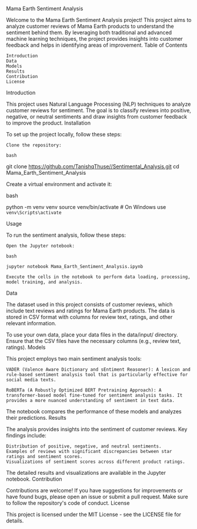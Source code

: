 Mama Earth Sentiment Analysis

Welcome to the Mama Earth Sentiment Analysis project! This project aims to analyze customer reviews of Mama Earth products to understand the sentiment behind them. By leveraging both traditional and advanced machine learning techniques, the project provides insights into customer feedback and helps in identifying areas of improvement.
Table of Contents

    Introduction
    Data
    Models
    Results
    Contribution
    License

Introduction

This project uses Natural Language Processing (NLP) techniques to analyze customer reviews for sentiment. The goal is to classify reviews into positive, negative, or neutral sentiments and draw insights from customer feedback to improve the product.
Installation

To set up the project locally, follow these steps:

    Clone the repository:

    bash

git clone https://github.com/TanishqThuse//Sentimental_Analysis.git
cd Mama_Earth_Sentiment_Analysis

Create a virtual environment and activate it:

bash

python -m venv venv
source venv/bin/activate  # On Windows use `venv\Scripts\activate`

Usage

To run the sentiment analysis, follow these steps:

    Open the Jupyter notebook:

    bash

    jupyter notebook Mama_Earth_Sentiment_Analysis.ipynb

    Execute the cells in the notebook to perform data loading, processing, model training, and analysis.


Data

The dataset used in this project consists of customer reviews, which include text reviews and ratings for Mama Earth products. The data is stored in CSV format with columns for review text, ratings, and other relevant information.

To use your own data, place your data files in the data/input/ directory. Ensure that the CSV files have the necessary columns (e.g., review text, ratings).
Models

This project employs two main sentiment analysis tools:

    VADER (Valence Aware Dictionary and sEntiment Reasoner): A lexicon and rule-based sentiment analysis tool that is particularly effective for social media texts.

    RoBERTa (A Robustly Optimized BERT Pretraining Approach): A transformer-based model fine-tuned for sentiment analysis tasks. It provides a more nuanced understanding of sentiment in text data.

The notebook compares the performance of these models and analyzes their predictions.
Results

The analysis provides insights into the sentiment of customer reviews. Key findings include:

    Distribution of positive, negative, and neutral sentiments.
    Examples of reviews with significant discrepancies between star ratings and sentiment scores.
    Visualizations of sentiment scores across different product ratings.

The detailed results and visualizations are available in the Jupyter notebook.
Contribution

Contributions are welcome! If you have suggestions for improvements or have found bugs, please open an issue or submit a pull request. Make sure to follow the repository's code of conduct.
License

This project is licensed under the MIT License - see the LICENSE file for details.
